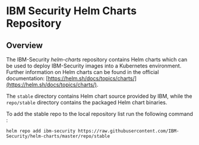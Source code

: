 # IBM Security Helm Charts Repository

## Overview

The IBM-Security *helm-charts* repository contains Helm charts which can be used to deploy IBM-Security images into a Kubernetes environment. Further information on Helm charts can be found in the official documentation: [https://helm.sh/docs/topics/charts/](https://helm.sh/docs/topics/charts/).

The `stable` directory contains Helm chart source provided by IBM, while the `repo/stable` directory contains the packaged Helm chart binaries. 

To add the stable repo to the local repository list run the following command :

```shell
helm repo add ibm-security https://raw.githubusercontent.com/IBM-Security/helm-charts/master/repo/stable
```
